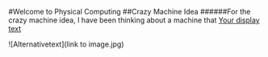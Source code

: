 #Welcome to Physical Computing
##Crazy Machine Idea
######For the crazy machine idea, I have been thinking about a machine that
[Your display text](http://www.google.com)

![Alternativetext](link to image.jpg)
